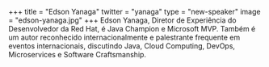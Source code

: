 +++
title = "Edson Yanaga"
twitter = "yanaga"
type = "new-speaker"
image = "edson-yanaga.jpg"
+++
Edson Yanaga, Diretor de Experiência do Desenvolvedor da Red Hat, é Java Champion e Microsoft MVP. Também é um autor reconhecido internacionalmente e palestrante frequente em eventos internacionais, discutindo Java, Cloud Computing, DevOps, Microservices e Software Craftsmanship.